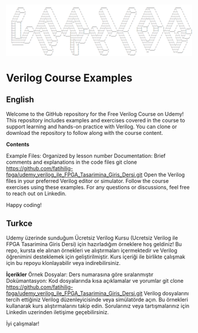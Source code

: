 ![Alt text](/img/verilog_header.png)

# Verilog Course Examples
## English
Welcome to the GitHub repository for the Free Verilog Course on Udemy! 
This repository includes examples and exercises covered in the course 
to support learning and hands-on practice with Verilog. 
You can clone or download the repository to follow along with the course content.

**Contents**

Example Files: Organized by lesson number
Documentation: Brief comments and explanations in the code files
git clone https://github.com/fatihilig-fpga/udemy_verilog_ile_FPGA_Tasarimina_Giris_Dersi.git
Open the Verilog files in your preferred Verilog editor or simulator.
Follow the course exercises using these examples.
For any questions or discussions, feel free to reach out on Linkedin.

Happy coding!


## Turkce
Udemy üzerinde sunduğum Ücretsiz Verilog Kursu (Ucretsiz Verilog ile FPGA Tasarimina Giris Dersi)
için hazırladığım örneklere hoş geldiniz! Bu repo, kursta ele alınan örnekleri 
ve alıştırmaları içermektedir ve Verilog öğrenimini desteklemek için geliştirilmiştir. 
Kurs içeriği ile birlikte çalışmak için bu repoyu klonlayabilir veya indirebilirsiniz.

**İçerikler** 
Örnek Dosyalar: Ders numarasına göre sıralanmıştır
Dokümantasyon: Kod dosyalarında kısa açıklamalar ve yorumlar
git clone https://github.com/fatihilig-fpga/udemy_verilog_ile_FPGA_Tasarimina_Giris_Dersi.git
Verilog dosyalarını tercih ettiğiniz Verilog düzenleyicisinde veya simülatörde açın.
Bu örnekleri kullanarak kurs alıştırmalarını takip edin.
Sorularınız veya tartışmalarınız için Linkedin uzerinden 
iletişime geçebilirsiniz.

İyi çalışmalar!


